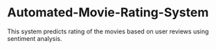 # Automated-Movie-Rating-System
This system predicts rating of the movies based on user reviews using sentiment analysis. 
